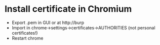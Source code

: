 # Install certificate in Chromium
* Export .pem in GUI or at http://burp
* Import in chrome->settings->certificates->AUTHORITIES (not personal certificates!)
* Restart chrome
